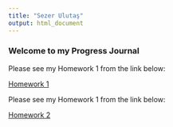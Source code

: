 ```yaml
---
title: "Sezer Ulutaş"
output: html_document
---
```

### Welcome to my Progress Journal

Please see my Homework 1 from the link below:

[Homework 1](http://pjournal.github.io/mef03-SezerUlutas/start.html)

Please see my Homework 1 from the link below:

[Homework 2]()